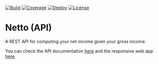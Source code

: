 [![Build](https://github.com/avalloneandrea/netto-api/actions/workflows/build.yml/badge.svg)](https://github.com/avalloneandrea/netto-api/actions/workflows/build.yml)
[![Coverage](https://codecov.io/gh/avalloneandrea/netto-api/branch/master/graph/badge.svg?token=Kc2GFFHscr)](https://codecov.io/gh/avalloneandrea/netto-api)
[![Deploy](https://img.shields.io/badge/deploy-active-brightgreen.svg)](https://github.com/avalloneandrea/netto-api/deployments)
[![License](https://img.shields.io/github/license/avalloneandrea/netto-api.svg?color=bright)](https://github.com/avalloneandrea/netto-api/blob/master/LICENSE)

# Netto (API)

A REST API for computing your net income given your gross income.

You can check the API documentation [here](https://nettoapi.herokuapp.com) and the responsive web app [here](https://nettoapp.herokuapp.com).
